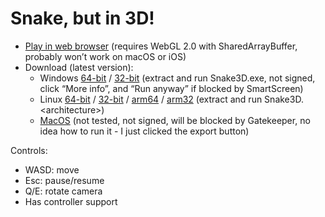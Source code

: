 Snake, but in 3D!
=================

- [Play in web browser](https://garnetdg.ca/garnetdegelder/projects/snake3d/Snake3D.html) (requires WebGL 2.0 with SharedArrayBuffer, probably won’t work on macOS or iOS)
- Download (latest version):
	- Windows [64-bit](https://garnetdg.ca/garnetdegelder/projects/snake3d/builds/snake3d_windows_x86_64.zip) / [32-bit](https://garnetdg.ca/garnetdegelder/projects/snake3d/builds/snake3d_windows_x86_32.zip) (extract and run Snake3D.exe, not signed, click “More info”, and “Run anyway” if blocked by SmartScreen)
	- Linux [64-bit](https://garnetdg.ca/garnetdegelder/projects/snake3d/builds/snake3d_linux_x86_64.tar.gz) / [32-bit](https://garnetdg.ca/garnetdegelder/projects/snake3d/builds/snake3d_linux_x86_32.tar.gz) / [arm64](https://garnetdg.ca/garnetdegelder/projects/snake3d/builds/snake3d_linux_arm64.tar.gz) / [arm32](https://garnetdg.ca/garnetdegelder/projects/snake3d/builds/snake3d_linux_arm32.tar.gz) (extract and run Snake3D.&lt;architecture&gt;)
	- [MacOS](https://garnetdg.ca/garnetdegelder/projects/snake3d/builds/snake3d_macos.zip) (not tested, not signed, will be blocked by Gatekeeper, no idea how to run it - I just clicked the export button)

Controls:
- WASD: move
- Esc: pause/resume
- Q/E: rotate camera
- Has controller support
